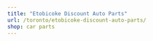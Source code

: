 ```yaml
---
title: "Etobicoke Discount Auto Parts"
url: /toronto/etobicoke-discount-auto-parts/
shop: car parts
---
```

